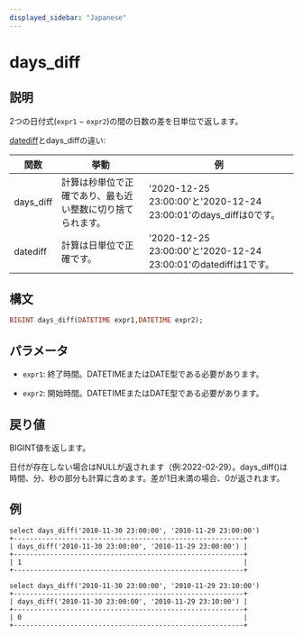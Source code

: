 ```yaml
---
displayed_sidebar: "Japanese"
---
```


# days_diff

## 説明

2つの日付式(`expr1` − `expr2`)の間の日数の差を日単位で返します。

[datediff](./datediff.md)とdays_diffの違い:

|関数|挙動|例|
|---|---|---|
|days_diff|計算は秒単位で正確であり、最も近い整数に切り捨てられます。|'2020-12-25 23:00:00'と'2020-12-24 23:00:01'のdays_diffは0です。|
|datediff|計算は日単位で正確です。|'2020-12-25 23:00:00'と'2020-12-24 23:00:01'のdatediffは1です。|

## 構文

```Haskell
BIGINT days_diff(DATETIME expr1,DATETIME expr2);
```

## パラメータ

- `expr1`: 終了時間。DATETIMEまたはDATE型である必要があります。

- `expr2`: 開始時間。DATETIMEまたはDATE型である必要があります。

## 戻り値

BIGINT値を返します。

日付が存在しない場合はNULLが返されます（例:2022-02-29）。days_diff()は時間、分、秒の部分も計算に含めます。差が1日未満の場合、0が返されます。

## 例

```Plain
select days_diff('2010-11-30 23:00:00', '2010-11-29 23:00:00')
+---------------------------------------------------------+
| days_diff('2010-11-30 23:00:00', '2010-11-29 23:00:00') |
+---------------------------------------------------------+
| 1                                                       |
+---------------------------------------------------------+

select days_diff('2010-11-30 23:00:00', '2010-11-29 23:10:00')
+---------------------------------------------------------+
| days_diff('2010-11-30 23:00:00', '2010-11-29 23:10:00') |
+---------------------------------------------------------+
| 0                                                       |
+---------------------------------------------------------+
```
